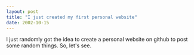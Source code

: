 ```yaml
---
layout: post
title: "I just created my first personal website"
date: 2002-10-15
---
```


I just randomly got the idea to create a personal website on github to post some random things. So, let's see.








